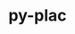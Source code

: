 ---
title: "py-plac"
layout: cache
categories: [package, develop]
meta: {"versions": ["1.3.5"], "compilers": ["gcc@=7.3.1"], "oss": ["amzn2"], "platforms": ["linux"], "targets": ["aarch64", "neoverse_n1", "x86_64_v3"], "stacks": ["aws-isc", "aws-isc-aarch64", "root"], "num_specs": 7, "num_specs_by_stack": {"aws-isc-aarch64": 4, "root": 7, "aws-isc": 3}}
spec_details: [{"hash": "xs2axrjuzvse5r3rclmp3iznhzc7cr7i", "compiler": "gcc@=7.3.1", "versions": ["1.3.5"], "os": "amzn2", "platform": "linux", "target": "neoverse_n1", "variants": ["build_system=python_pip"], "stacks": ["aws-isc-aarch64", "root"], "size": "-", "tarball": "https://binaries.spack.io/develop/build_cache/linux-amzn2-neoverse_n1/gcc-7.3.1/py-plac-1.3.5/linux-amzn2-neoverse_n1-gcc-7.3.1-py-plac-1.3.5-xs2axrjuzvse5r3rclmp3iznhzc7cr7i.spack"}, {"hash": "l3wij4vdsfe7lnarlnarb5dgyui45hsp", "compiler": "gcc@=7.3.1", "versions": ["1.3.5"], "os": "amzn2", "platform": "linux", "target": "aarch64", "variants": ["build_system=python_pip"], "stacks": ["aws-isc-aarch64", "root"], "size": "-", "tarball": "https://binaries.spack.io/develop/build_cache/linux-amzn2-aarch64/gcc-7.3.1/py-plac-1.3.5/linux-amzn2-aarch64-gcc-7.3.1-py-plac-1.3.5-l3wij4vdsfe7lnarlnarb5dgyui45hsp.spack"}, {"hash": "mzugxzmckkq5fhusylxvuwq6tphs7ted", "compiler": "gcc@=7.3.1", "versions": ["1.3.5"], "os": "amzn2", "platform": "linux", "target": "x86_64_v3", "variants": ["build_system=python_pip"], "stacks": ["root", "aws-isc"], "size": "-", "tarball": "https://binaries.spack.io/develop/build_cache/linux-amzn2-x86_64_v3/gcc-7.3.1/py-plac-1.3.5/linux-amzn2-x86_64_v3-gcc-7.3.1-py-plac-1.3.5-mzugxzmckkq5fhusylxvuwq6tphs7ted.spack"}, {"hash": "b2hfdkhqcaxhyvj25c72w3i2spw676e2", "compiler": "gcc@=7.3.1", "versions": ["1.3.5"], "os": "amzn2", "platform": "linux", "target": "x86_64_v3", "variants": ["build_system=python_pip"], "stacks": ["root", "aws-isc"], "size": "-", "tarball": "https://binaries.spack.io/develop/build_cache/linux-amzn2-x86_64_v3/gcc-7.3.1/py-plac-1.3.5/linux-amzn2-x86_64_v3-gcc-7.3.1-py-plac-1.3.5-b2hfdkhqcaxhyvj25c72w3i2spw676e2.spack"}, {"hash": "plhylzwzsnva7k62qbiduilpm6z2cbuk", "compiler": "gcc@=7.3.1", "versions": ["1.3.5"], "os": "amzn2", "platform": "linux", "target": "aarch64", "variants": ["build_system=python_pip"], "stacks": ["aws-isc-aarch64", "root"], "size": "-", "tarball": "https://binaries.spack.io/develop/build_cache/linux-amzn2-aarch64/gcc-7.3.1/py-plac-1.3.5/linux-amzn2-aarch64-gcc-7.3.1-py-plac-1.3.5-plhylzwzsnva7k62qbiduilpm6z2cbuk.spack"}, {"hash": "bribuxlszjo64pgv4hijzf33nrpypvrz", "compiler": "gcc@=7.3.1", "versions": ["1.3.5"], "os": "amzn2", "platform": "linux", "target": "x86_64_v3", "variants": ["build_system=python_pip"], "stacks": ["root", "aws-isc"], "size": "-", "tarball": "https://binaries.spack.io/develop/build_cache/linux-amzn2-x86_64_v3/gcc-7.3.1/py-plac-1.3.5/linux-amzn2-x86_64_v3-gcc-7.3.1-py-plac-1.3.5-bribuxlszjo64pgv4hijzf33nrpypvrz.spack"}, {"hash": "qhq4iifymessnlh4ushmrkh7m6jynms4", "compiler": "gcc@=7.3.1", "versions": ["1.3.5"], "os": "amzn2", "platform": "linux", "target": "neoverse_n1", "variants": ["build_system=python_pip"], "stacks": ["aws-isc-aarch64", "root"], "size": "-", "tarball": "https://binaries.spack.io/develop/build_cache/linux-amzn2-neoverse_n1/gcc-7.3.1/py-plac-1.3.5/linux-amzn2-neoverse_n1-gcc-7.3.1-py-plac-1.3.5-qhq4iifymessnlh4ushmrkh7m6jynms4.spack"}]
---